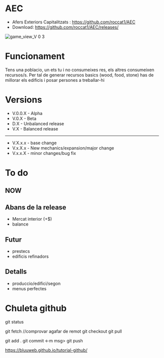 # AEC
- Afers Exteriors Capitalitzats : https://github.com/roccat1/AEC
- Download: https://github.com/roccat1/AEC/releases/

![game_view_V 0 3](https://github.com/roccat1/AEC/assets/58339860/d2ee18f1-3c7a-4ba8-a76e-5f3bdd8de535)

# Funcionament

Tens una poblacio, un ets tu i no consumeixes res, els altres consumeixen recursos/s. Per tal de generar recursos basics (wood, food, stone) has de millorar els edificis i posar persones a treballar-hi

# Versions
- V.0.0.X - Alpha
- V.0.X   - Beta
- D.X     - Unbalanced release
- V.X     - Balanced release
______________________________________
- V.X.x.x - base change
- V.x.X.x - New mechanics/expansion/major change
- V.x.x.X - minor changes/bug fix

# To do
## NOW
## Abans de la release
- Mercat interior (+$)
- balance
## Futur
- prestecs
- edificis refinadors
## Detalls
- produccio/edifici/segon
- menus perfectes

# Chuleta github
git status

git fetch  //comprovar agafar de remot
git checkout
git pull

git add .
git commit <-m msg>
git push

https://bluuweb.github.io/tutorial-github/
